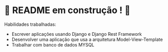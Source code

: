 # :construction: README em construção ! :construction:
 Habilidades  trabalhadas:

- Escrever aplicações usando Django e Django Rest Framework
- Desenvolver uma aplicação que usa a arquitetura Model-View-Template
- Trabalhar com banco de dados MYSQL

  
<!-- Olá, Tryber!
Esse é apenas um arquivo inicial para o README do seu projeto.
É essencial que você preencha esse documento por conta própria, ok?
Não deixe de usar nossas dicas de escrita de README de projetos, e deixe sua criatividade brilhar!
:warning: IMPORTANTE: você precisa deixar nítido:
- quais arquivos/pastas foram desenvolvidos por você; 
- quais arquivos/pastas foram desenvolvidos por outra pessoa estudante;
- quais arquivos/pastas foram desenvolvidos pela Trybe.
-->
